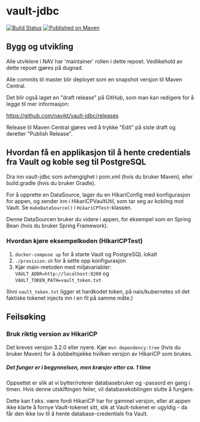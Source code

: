 # vault-jdbc

[![Build Status](https://github.com/navikt/vault-jdbc/actions/workflows/build-master.yml/badge.svg)](https://github.com/navikt/vault-jdbc/actions/workflows/build-master.yml)
[![Published on Maven](https://img.shields.io/maven-metadata/v/https/repo1.maven.org/maven2/no/nav/vault-jdbc/maven-metadata.xml.svg)](https://repo1.maven.org/maven2/no/nav/vault-jdbc/)

## Bygg og utvikling

Alle utviklere i NAV har 'maintainer' rollen i dette repoet. Vedlikehold av dette repoet gjøres på dugnad.

Alle commits til master blir deployet som en snapshot versjon til Maven Central.

Det blir også laget en "draft release" på GitHub, som man kan redigere for å legge til mer informasjon:

<https://github.com/navikt/vault-jdbc/releases>

Release til Maven Central gjøres ved å trykke "Edit" på siste draft og deretter "Publish Release".

## Hvordan få en applikasjon til å hente credentials fra Vault og koble seg til PostgreSQL

Dra inn vault-jdbc som avhengighet i pom.xml (hvis du bruker Maven), eller build.gradle (hvis du bruker Gradle).

For å opprette en DataSource, lager du en HikariConfig med konfigurasjon for appen,
og sender inn i HikariCPVaultUtil, som tar seg av kobling mot Vault.
Se `makeDataSource()` i `HikariCPTest`-klassen.

Denne DataSourcen bruker du videre i appen, for eksempel som en Spring Bean
(hvis du bruker Spring Framework).

### Hvordan kjøre eksempelkoden (HikariCPTest)

1) `docker-compose up` for å starte Vault og PostgreSQL lokalt
2) `./provision.sh` for å sette opp konfigurasjon
3) Kjør main-metoden med miljøvariabler: `VAULT_ADDR=http://localhost:8200` og `VAULT_TOKEN_PATH=vault_token.txt`

(Inni `vault_token.txt` ligger et hardkodet token, på nais/kubernetes vil det faktiske
tokenet injects inn i en fil på samme måte.)

## Feilsøking

### Bruk riktig version av HikariCP

Det kreves versjon 3.2.0 eller nyere. Kjør `mvn dependency:tree` (hvis du bruker Maven) for å dobbeltsjekke hvilken
versjon av HikariCP som brukes.

##### Det funger er i begynnelsen, men kræsjer etter ca. 1 time

Oppsettet er slik at vi bytter/roterer databasebruker og -passord en gang i timen. Hvis denne utskiftingen feiler, vil databasekoblingen slutte å fungere.

Dette kan f.eks. være fordi HikariCP har for gammel versjon, eller at appen ikke klarte å fornye Vault-tokenet sitt, slik at Vault-tokenet er ugyldig - da får den ikke lov til å hente database-credentials fra Vault.

